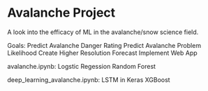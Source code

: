 # Avalanche Project
A look into the efficacy of ML in the avalanche/snow science field.

Goals:
  Predict Avalanche Danger Rating
  Predict Avalanche Problem Likelihood
  Create Higher Resolution Forecast 
  Implement Web App  
  
avalanche.ipynb:
  Logstic Regession
  Random Forest
  
deep_learning_avalanche.ipynb:
  LSTM in Keras
  XGBoost


